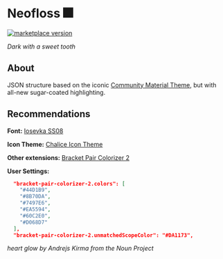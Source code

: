 # Neofloss 🎆

<a href="https://marketplace.visualstudio.com/items?itemName=radiolevity.neofloss">
  <img alt="marketplace version" src="https://img.shields.io/vscode-marketplace/v/radiolevity.neofloss.svg?maxAge=3600&style=for-the-badge&colorA=1C1B1D&colorB=8B70DA">
</a>

*Dark with a sweet tooth*

## About

JSON structure based on the iconic [Community Material Theme](https://marketplace.visualstudio.com/items?itemName=Equinusocio.vsc-community-material-theme), but with all-new sugar-coated highlighting.

## Recommendations

**Font:** [Iosevka SS08](https://github.com/be5invis/Iosevka)

**Icon Theme:** [Chalice Icon Theme](https://marketplace.visualstudio.com/items?itemName=artlaman.chalice-icon-theme)

**Other extensions:** [Bracket Pair Colorizer 2](https://marketplace.visualstudio.com/items?itemName=CoenraadS.bracket-pair-colorizer-2)

**User Settings:**

``` json
  "bracket-pair-colorizer-2.colors": [
    "#44D1B9",
    "#8B70DA",
    "#7497E6",
    "#EA5594",
    "#60C2E0",
    "#D068D7"
  ],
  "bracket-pair-colorizer-2.unmatchedScopeColor": "#DA1173",
```

*heart glow by Andrejs Kirma from the Noun Project*